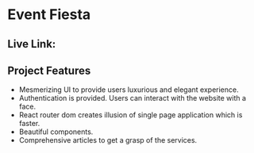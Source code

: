 # Event Fiesta
## Live Link: 

## Project Features
- Mesmerizing UI to provide users luxurious and elegant experience.
- Authentication is provided. Users can interact with the website with a face.
- React router dom creates illusion of single page application which is faster.
- Beautiful components.
- Comprehensive articles to get a grasp of the services.
